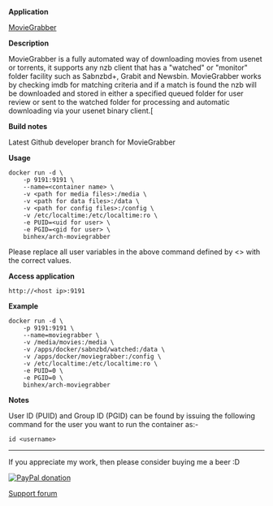 **Application**

[MovieGrabber](https://github.com/binhex/moviegrabber)

**Description**

MovieGrabber is a fully automated way of downloading movies from usenet or torrents, it supports any nzb client that has a "watched" or "monitor" folder facility such as Sabnzbd+, Grabit and Newsbin. MovieGrabber works by checking imdb for matching criteria and if a match is found the nzb will be downloaded and stored in either a specified queued folder for user review or sent to the watched folder for processing and automatic downloading via your usenet binary client.[

**Build notes**

Latest Github developer branch for MovieGrabber

**Usage**
```
docker run -d \
    -p 9191:9191 \
    --name=<container name> \
    -v <path for media files>:/media \
    -v <path for data files>:/data \
    -v <path for config files>:/config \
    -v /etc/localtime:/etc/localtime:ro \
    -e PUID=<uid for user> \
    -e PGID=<gid for user> \
    binhex/arch-moviegrabber
```

Please replace all user variables in the above command defined by <> with the correct values.

**Access application**

`http://<host ip>:9191`

**Example**
```
docker run -d \
    -p 9191:9191 \
    --name=moviegrabber \
    -v /media/movies:/media \
    -v /apps/docker/sabnzbd/watched:/data \
    -v /apps/docker/moviegrabber:/config \
    -v /etc/localtime:/etc/localtime:ro \
    -e PUID=0 \
    -e PGID=0 \
    binhex/arch-moviegrabber
```

**Notes**

User ID (PUID) and Group ID (PGID) can be found by issuing the following command for the user you want to run the container as:-

```
id <username>
```
___
If you appreciate my work, then please consider buying me a beer  :D

[![PayPal donation](https://www.paypal.com/en_US/i/btn/btn_donate_SM.gif)](https://www.paypal.com/cgi-bin/webscr?cmd=_s-xclick&hosted_button_id=MM5E27UX6AUU4)

[Support forum](http://lime-technology.com/forum/index.php?topic=45842.0)